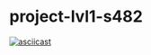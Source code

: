 # project-lvl1-s482
[![asciicast](https://asciinema.org/a/xEOsavIHsmLME4LQlvBgaN4M8.svg)](https://asciinema.org/a/xEOsavIHsmLME4LQlvBgaN4M8)
